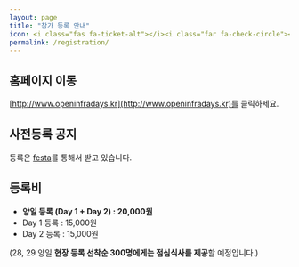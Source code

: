 ```yaml
---
layout: page
title: "참가 등록 안내"
icon: <i class="fas fa-ticket-alt"></i><i class="far fa-check-circle"></i>
permalink: /registration/
---
```

## 홈페이지 이동
[http://www.openinfradays.kr](http://www.openinfradays.kr)를 클릭하세요.

## 사전등록 공지 
등록은 [festa](https://festa.io/events/41)를 통해서 받고 있습니다.

## 등록비 
- **양일 등록 (Day 1 + Day 2) : 20,000원**
- Day 1 등록 : 15,000원
- Day 2 등록 : 15,000원

(28, 29 양일 **현장 등록 선착순 300명에게는 점심식사를 제공**할 예정입니다.)
